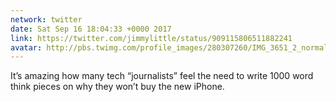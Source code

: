 ```yaml
---
network: twitter
date: Sat Sep 16 18:04:33 +0000 2017
link: https://twitter.com/jimmylittle/status/909115806511882241
avatar: http://pbs.twimg.com/profile_images/280307260/IMG_3651_2_normal.jpg
---
```


It’s amazing how many tech “journalists” feel the need to write 1000 word think pieces on why they won’t buy the new iPhone.
